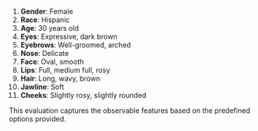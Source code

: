 1. **Gender**: Female
2. **Race**: Hispanic
3. **Age**: 30 years old
4. **Eyes**: Expressive, dark brown
5. **Eyebrows**: Well-groomed, arched
6. **Nose**: Delicate
7. **Face**: Oval, smooth
8. **Lips**: Full, medium full, rosy
9. **Hair**: Long, wavy, brown
10. **Jawline**: Soft
11. **Cheeks**: Slightly rosy, slightly rounded

This evaluation captures the observable features based on the predefined options provided.